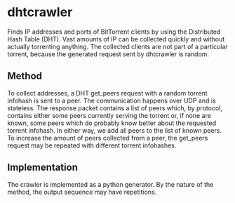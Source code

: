 # dhtcrawler
Finds IP addresses and ports of BitTorrent clients by using the Distributed Hash Table (DHT).
Vast amounts of IP can be collected quickly and without actually torrenting anything. The collected clients are not part of a particular torrent, because the generated request sent by dhtcrawler is random.

## Method
To collect addresses, a DHT get_peers request with a random torrent infohash is sent to a peer. The communication happens over UDP and is stateless. The response packet contains a list of peers which, by protocol, contains either some peers currently serving the torrent or, if none are known, some peers which do probably know better about the requested torrent infohash. In either way, we add all peers to the list of known peers.
To increase the amount of peers collected from a peer, the get_peers request may be repeated with different torrent infohashes.

## Implementation
The crawler is implemented as a python generator. By the nature of the method, the output sequence may have repetitions.
